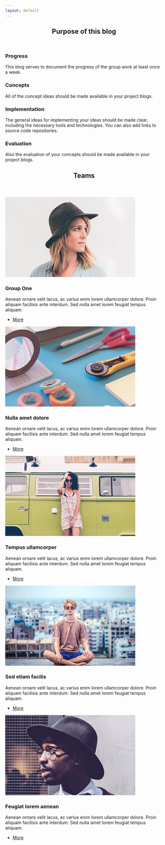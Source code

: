 ```yaml
---
layout: default
---
```


<!-- Section -->
<section>
	<header class="major">
		<h2>Purpose of this blog</h2>
	</header>
	<div class="features">
		<article>
			<span class="icon fa-diamond"></span>
			<div class="content">
				<h3>Progress</h3>
				<p>This blog serves to document the progress of the group work at least once a week.</p>
			</div>
		</article>
		<article>
			<span class="icon fa-paper-plane"></span>
			<div class="content">
				<h3>Concepts</h3>
				<p>All of the concept ideas should be made available in your project blogs.</p>
			</div>
		</article>
		<article>
			<span class="icon fa-rocket"></span>
			<div class="content">
				<h3>Implementation</h3>
				<p>The general ideas for implementing your ideas should be made clear, including the necessary tools and technologies. You can also add links to source code repositories.</p>
			</div>
		</article>
		<article>
			<span class="icon fa-signal"></span>
			<div class="content">
				<h3>Evaluation</h3>
				<p>Also the evaluation of your concepts should be made available in your project blogs.</p>
			</div>
		</article>
	</div>
</section>

<!-- Section -->
<section>
	<header class="major">
		<h2>Teams</h2>
	</header>
	<div class="posts">
		<article>
			<a href="#" class="image"><img src="assets/images/pic01.jpg" alt="" /></a>
			<h3>Group One</h3>
			<p>Aenean ornare velit lacus, ac varius enim lorem ullamcorper dolore. Proin aliquam facilisis ante interdum. Sed nulla amet lorem feugiat tempus aliquam.</p>
			<ul class="actions">
				<li><a href="{{ 'group_one' | absolute_url }}" class="button">More</a></li>
			</ul>
		</article>
		<article>
			<a href="#" class="image"><img src="assets/images/pic02.jpg" alt="" /></a>
			<h3>Nulla amet dolore</h3>
			<p>Aenean ornare velit lacus, ac varius enim lorem ullamcorper dolore. Proin aliquam facilisis ante interdum. Sed nulla amet lorem feugiat tempus aliquam.</p>
			<ul class="actions">
				<li><a href="#" class="button">More</a></li>
			</ul>
		</article>
		<article>
			<a href="#" class="image"><img src="assets/images/pic03.jpg" alt="" /></a>
			<h3>Tempus ullamcorper</h3>
			<p>Aenean ornare velit lacus, ac varius enim lorem ullamcorper dolore. Proin aliquam facilisis ante interdum. Sed nulla amet lorem feugiat tempus aliquam.</p>
			<ul class="actions">
				<li><a href="#" class="button">More</a></li>
			</ul>
		</article>
		<article>
			<a href="#" class="image"><img src="assets/images/pic04.jpg" alt="" /></a>
			<h3>Sed etiam facilis</h3>
			<p>Aenean ornare velit lacus, ac varius enim lorem ullamcorper dolore. Proin aliquam facilisis ante interdum. Sed nulla amet lorem feugiat tempus aliquam.</p>
			<ul class="actions">
				<li><a href="#" class="button">More</a></li>
			</ul>
		</article>
		<article>
			<a href="#" class="image"><img src="assets/images/pic05.jpg" alt="" /></a>
			<h3>Feugiat lorem aenean</h3>
			<p>Aenean ornare velit lacus, ac varius enim lorem ullamcorper dolore. Proin aliquam facilisis ante interdum. Sed nulla amet lorem feugiat tempus aliquam.</p>
			<ul class="actions">
				<li><a href="#" class="button">More</a></li>
			</ul>
		</article>
	</div>
</section>
